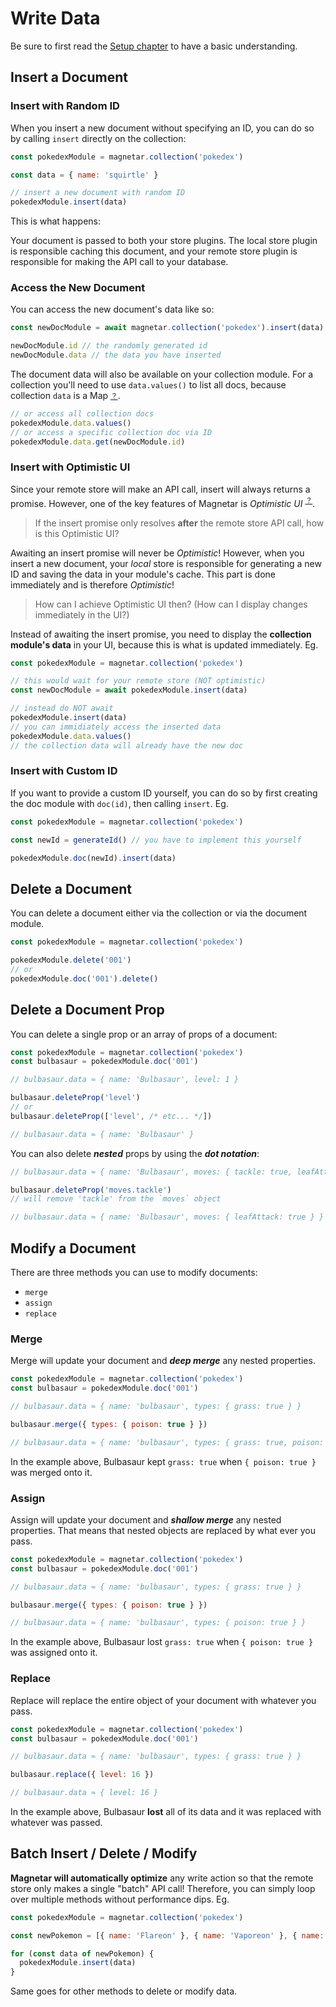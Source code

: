 # Write Data

Be sure to first read the [Setup chapter](#) to have a basic understanding.

## Insert a Document

### Insert with Random ID

When you insert a new document without specifying an ID, you can do so by calling `insert` directly on the collection:

```javascript
const pokedexModule = magnetar.collection('pokedex')

const data = { name: 'squirtle' }

// insert a new document with random ID
pokedexModule.insert(data)
```

This is what happens:

Your document is passed to both your store plugins. The local store plugin is responsible caching this document, and your remote store plugin is responsible for making the API call to your database.

### Access the New Document

You can access the new document's data like so:

```js
const newDocModule = await magnetar.collection('pokedex').insert(data) // needs await!

newDocModule.id // the randomly generated id
newDocModule.data // the data you have inserted
```

The document data will also be available on your collection module.
For a collection you'll need to use `data.values()` to list all docs, because collection `data` is a Map <small>[？](https://developer.mozilla.org/en-US/docs/Web/JavaScript/Reference/Global_Objects/Map)</small>.

```js
// or access all collection docs
pokedexModule.data.values()
// or access a specific collection doc via ID
pokedexModule.data.get(newDocModule.id)
```

### Insert with Optimistic UI

Since your remote store will make an API call, insert will always returns a promise. However, one of the key features of Magnetar is _Optimistic UI_ <sup>[？](https://google.com/search?q=what+is+optimistic+ui)</sup>.

> If the insert promise only resolves **after** the remote store API call, how is this Optimistic UI?

Awaiting an insert promise will never be _Optimistic_! However, when you insert a new document, your _local_ store is responsible for generating a new ID and saving the data in your module's cache. This part is done immediately and is therefore _Optimistic_!

> How can I achieve Optimistic UI then? (How can I display changes immediately in the UI?)

Instead of awaiting the insert promise, you need to display the **collection module's data** in your UI, because this is what is updated immediately. Eg.

```js
const pokedexModule = magnetar.collection('pokedex')

// this would wait for your remote store (NOT optimistic)
const newDocModule = await pokedexModule.insert(data)

// instead do NOT await
pokedexModule.insert(data)
// you can immidiately access the inserted data
pokedexModule.data.values()
// the collection data will already have the new doc
```

### Insert with Custom ID

If you want to provide a custom ID yourself, you can do so by first creating the doc module with `doc(id)`, then calling `insert`. Eg.

```javascript
const pokedexModule = magnetar.collection('pokedex')

const newId = generateId() // you have to implement this yourself

pokedexModule.doc(newId).insert(data)
```

## Delete a Document

You can delete a document either via the collection or via the document module.

```javascript
const pokedexModule = magnetar.collection('pokedex')

pokedexModule.delete('001')
// or
pokedexModule.doc('001').delete()
```

## Delete a Document Prop

You can delete a single prop or an array of props of a document:

<!-- prettier-ignore-start -->
```javascript
const pokedexModule = magnetar.collection('pokedex')
const bulbasaur = pokedexModule.doc('001')

// bulbasaur.data ≈ { name: 'Bulbasaur', level: 1 }

bulbasaur.deleteProp('level')
// or
bulbasaur.deleteProp(['level', /* etc... */])

// bulbasaur.data ≈ { name: 'Bulbasaur' }
```
<!-- prettier-ignore-end -->

You can also delete _**nested**_ props by using the _**dot notation**_:

```javascript
// bulbasaur.data ≈ { name: 'Bulbasaur', moves: { tackle: true, leafAttack: true } }

bulbasaur.deleteProp('moves.tackle')
// will remove 'tackle' from the `moves` object

// bulbasaur.data ≈ { name: 'Bulbasaur', moves: { leafAttack: true } }
```

## Modify a Document

There are three methods you can use to modify documents:

- `merge`
- `assign`
- `replace`

### Merge

Merge will update your document and _**deep merge**_ any nested properties.

```javascript
const pokedexModule = magnetar.collection('pokedex')
const bulbasaur = pokedexModule.doc('001')

// bulbasaur.data ≈ { name: 'bulbasaur', types: { grass: true } }

bulbasaur.merge({ types: { poison: true } })

// bulbasaur.data ≈ { name: 'bulbasaur', types: { grass: true, poison: true } }
```

In the example above, Bulbasaur kept `grass: true` when `{ poison: true }` was merged onto it.

### Assign

Assign will update your document and _**shallow merge**_ any nested properties. That means that nested objects are replaced by what ever you pass.

```javascript
const pokedexModule = magnetar.collection('pokedex')
const bulbasaur = pokedexModule.doc('001')

// bulbasaur.data ≈ { name: 'bulbasaur', types: { grass: true } }

bulbasaur.merge({ types: { poison: true } })

// bulbasaur.data ≈ { name: 'bulbasaur', types: { poison: true } }
```

In the example above, Bulbasaur lost `grass: true` when `{ poison: true }` was assigned onto it.

### Replace

Replace will replace the entire object of your document with whatever you pass.

```javascript
const pokedexModule = magnetar.collection('pokedex')
const bulbasaur = pokedexModule.doc('001')

// bulbasaur.data ≈ { name: 'bulbasaur', types: { grass: true } }

bulbasaur.replace({ level: 16 })

// bulbasaur.data ≈ { level: 16 }
```

In the example above, Bulbasaur **lost** all of its data and it was replaced with whatever was passed.

## Batch Insert / Delete / Modify

**Magnetar will automatically optimize** any write action so that the remote store only makes a single "batch" API call! Therefore, you can simply loop over multiple methods without performance dips. Eg.

```javascript
const pokedexModule = magnetar.collection('pokedex')

const newPokemon = [{ name: 'Flareon' }, { name: 'Vaporeon' }, { name: 'Jolteon' }]

for (const data of newPokemon) {
  pokedexModule.insert(data)
}
```

Same goes for other methods to delete or modify data.
